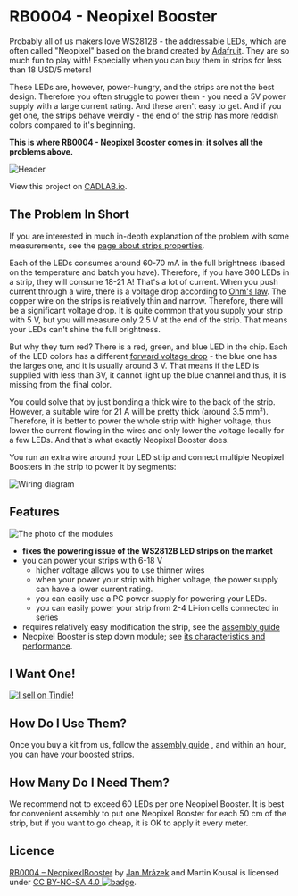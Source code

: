 # RB0004 - Neopixel Booster

Probably all of us makers love WS2812B - the addressable LEDs, which are often
called "Neopixel" based on the brand created by
[Adafruit](https://learn.adafruit.com/adafruit-neopixel-uberguide). They are so
much fun to play with! Especially when you can buy them in strips for less than
18 USD/5 meters!

These LEDs are, however, power-hungry, and the strips are not the best design.
Therefore you often struggle to power them - you need a 5V power supply with
a large current rating. And these aren't easy to get. And if you get one, the
strips behave weirdly - the end of the strip has more reddish colors compared
to it's beginning.

**This is where RB0004 - Neopixel Booster comes in: it solves all the problems
above.**

![Header](evaluation/assets/header.jpg)

View this project on [CADLAB.io](https://cadlab.io/project/23122).


## The Problem In Short

If you are interested in much in-depth explanation of the problem with some
measurements, see the [page about strips properties](properties.md).

Each of the LEDs consumes around 60-70 mA in the full brightness (based on the
temperature and batch you have). Therefore, if you have 300 LEDs in a strip,
they will consume 18-21 A! That's a lot of current. When you push current
through a wire, there is a voltage drop according to [Ohm's
law](https://en.wikipedia.org/wiki/Ohm%27s_law). The copper wire on the strips
is relatively thin and narrow. Therefore, there will be a significant voltage
drop. It is quite common that you supply your strip with 5 V, but you will
measure only 2.5 V at the end of the strip. That means your LEDs can't shine the
full brightness.

But why they turn red? There is a red, green, and blue LED in the
chip. Each of the LED colors has a different [forward voltage
drop](https://en.wikipedia.org/wiki/LED_circuit) - the blue one has the larges
one, and it is usually around 3 V. That means if the LED is supplied with less
than 3V, it cannot light up the blue channel and thus, it is missing from the
final color.

You could solve that by just bonding a thick wire to the back of the strip.
However, a suitable wire for 21 A will be pretty thick (around 3.5 mm²).
Therefore, it is better to power the whole strip with higher voltage, thus
lower the current flowing in the wires and only lower the voltage locally for a
few LEDs. And that's what exactly Neopixel Booster does.

You run an extra wire around your LED strip and connect multiple Neopixel
Boosters in the strip to power it by segments:

![Wiring diagram](evaluation/assets/wiring.jpg)

## Features

![The photo of the modules](evaluation/assets/modules.jpg)

- **fixes the powering issue of the WS2812B LED strips on the market**
- you can power your strips with 6-18 V
    - higher voltage allows you to use thinner wires
    - when your power your strip with higher voltage, the power supply can have
      a lower current rating.
    - you can easily use a PC power supply for powering your LEDs.
    - you can easily power your strip from 2-4 Li-ion cells connected in series
- requires relatively easy modification the strip, see the [assembly
  guide](assembly.md)
- Neopixel Booster is step down module; see  [its characteristics and
  performance](https://roboticsbrno.github.io/RB0004-NeopixelBooster/eval_v2/index.html).

## I Want One!

[![I sell on
Tindie!](https://d2ss6ovg47m0r5.cloudfront.net/badges/tindie-mediums.png)](https://www.tindie.com/stores/yaqwsx/?ref=offsite_badges&utm_source=sellers_yaqwsx&utm_medium=badges&utm_campaign=badge_large)

## How Do I Use Them?

Once you buy a kit from us, follow the [assembly guide](assembly.md) , and
within an hour, you can have your boosted strips.

## How Many Do I Need Them?

We recommend not to exceed 60 LEDs per one Neopixel Booster. It is best for
convenient assembly to put one Neopixel Booster for each 50 cm of the strip, but
if you want to go cheap, it is OK to apply it every meter.

## Licence

[RB0004 –
NeopixexlBooster](https://github.com/RoboticsBrno/RB0004-NeopixelBooster) by
[Jan Mrázek](https://honzamrazek.cz) and Martin Kousal is licensed under [CC
BY-NC-SA 4.0
![badge](https://licensebuttons.net/l/by-nc-sa/4.0/80x15.png)](https://creativecommons.org/licenses/by-nc-sa/4.0).
